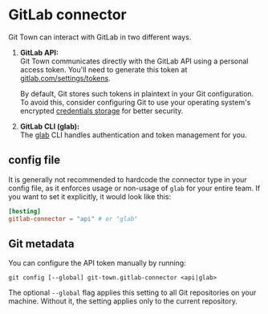 # GitLab connector

Git Town can interact with GitLab in two different ways.

1. **GitLab API:** <br> Git Town communicates directly with the GitLab API using
   a personal access token. You'll need to generate this token at
   [gitlab.com/settings/tokens](https://gitlab.com/-/user_settings/personal_access_tokens).

   By default, Git stores such tokens in plaintext in your Git configuration. To
   avoid this, consider configuring Git to use your operating system's encrypted
   [credentials storage](https://git-scm.com/book/en/v2/Git-Tools-Credential-Storage)
   for better security.

2. **GitLab CLI (glab):** <br> The [glab](https://gitlab.com/gitlab-org/cli) CLI
   handles authentication and token management for you.

## config file

It is generally not recommended to hardcode the connector type in your config
file, as it enforces usage or non-usage of `glab` for your entire team. If you
want to set it explicitly, it would look like this:

```toml
[hosting]
gitlab-connector = "api" # or "glab"
```

## Git metadata

You can configure the API token manually by running:

```wrap
git config [--global] git-town.gitlab-connector <api|glab>
```

The optional `--global` flag applies this setting to all Git repositories on
your machine. Without it, the setting applies only to the current repository.
